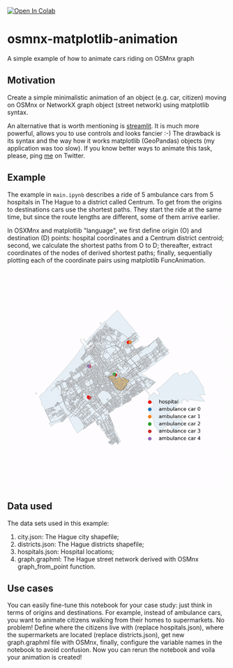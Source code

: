 [![Open In Colab](https://colab.research.google.com/assets/colab-badge.svg)](https://colab.research.google.com/github/mikhailsirenko/osmnx-matplotlib-animation/blob/master/main.ipynb)

# osmnx-matplotlib-animation
A simple example of how to animate cars riding on OSMnx graph

## Motivation
Create a simple minimalistic animation of an object (e.g. car, citizen) moving on OSMnx or NetworkX graph object (street network) using matplotlib syntax. 

An alternative that is worth mentioning is [streamlit](https://github.com/streamlit/streamlit). It is much more powerful, allows you to use controls and looks fancier :-) The drawback is its syntax and the way how it works matplotlib (GeoPandas) objects (my application was too slow). If you know better ways to animate this task, please, ping [me](https://twitter.com/mikhailsirenko) on Twitter.

## Example
The example in `main.ipynb` describes a ride of 5 ambulance cars from 5 hospitals in The Hague to a district called Centrum. To get from the origins to destinations cars use the shortest paths. They start the ride at the same time, but since the route lengths are different, some of them arrive earlier.

In OSXMnx and matplotlib "language", we first define origin (O) and destination (D) points: hospital coordinates and a Centrum district centroid; second, we calculate the shortest paths from O to D; thereafter, extract coordinates of the nodes of derived shortest paths; finally, sequentially plotting each of the coordinate pairs using matplotlib FuncAnimation.

<p align="center">
  <img src="animation.gif" width="600">
</p>

## Data used
The data sets used in this example:
1. city.json: The Hague city shapefile;
2. districts.json: The Hague districts shapefile;
3. hospitals.json: Hospital locations;
4. graph.graphml: The Hague street network derived with OSMnx graph_from_point function.

## Use cases
You can easily fine-tune this notebook for your case study: just think in terms of origins and destinations. For example, instead of ambulance cars, you want to animate citizens walking from their homes to supermarkets. No problem! Define where the citizens live with (replace hospitals.json), where the supermarkets are located (replace districts.json), get new graph.graphml file with OSMnx, finally, configure the variable names in the notebook to avoid confusion. Now you can rerun the notebook and voila your animation is created!
